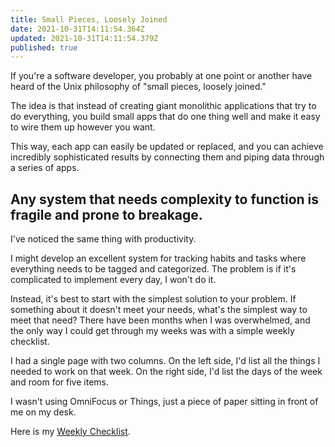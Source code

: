```yaml
---
title: Small Pieces, Loosely Joined
date: 2021-10-31T14:11:54.364Z
updated: 2021-10-31T14:11:54.379Z
published: true
---
```

If you're a software developer, you probably at one point or another have heard of the Unix philosophy of "small pieces, loosely joined." 

The idea is that instead of creating giant monolithic applications that try to do everything, you build small apps that do one thing well and make it easy to wire them up however you want. 

This way, each app can easily be updated or replaced, and you can achieve incredibly sophisticated results by connecting them and piping data through a series of apps.

## Any system that needs complexity to function is fragile and prone to breakage.
I've noticed the same thing with productivity.

I might develop an excellent system for tracking habits and tasks where everything needs to be tagged and categorized. The problem is if it's complicated to implement every day, I won't do it.

Instead, it's best to start with the simplest solution to your problem. If something about it doesn't meet your needs, what's the simplest way to meet that need? There have been months when I was overwhelmed, and the only way I could get through my weeks was with a simple weekly checklist.

I had a single page with two columns. On the left side, I'd list all the things I needed to work on that week. On the right side, I'd list the days of the week and room for five items.

I wasn't using OmniFocus or Things, just a piece of paper sitting in front of me on my desk.

Here is my [Weekly Checklist](/uploads/2021/10/Weekly.pdf).
